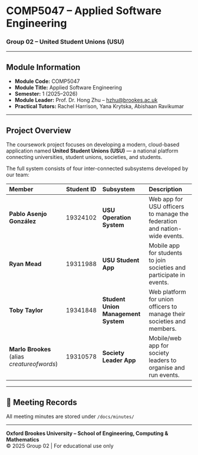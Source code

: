 #  COMP5047 – Applied Software Engineering  
### Group 02 – United Student Unions (USU)

---

##  Module Information
- **Module Code:** COMP5047  
- **Module Title:** Applied Software Engineering  
- **Semester:** 1 (2025–2026)  
- **Module Leader:** Prof. Dr. Hong Zhu – hzhu@brookes.ac.uk  
- **Practical Tutors:** Rachel Harrison, Yana Krytska, Abishaan Ravikumar  


---

##  Project Overview
The coursework project focuses on developing a modern, cloud-based application named **United Student Unions (USU)** — a national platform connecting universities, student unions, societies, and students.

The full system consists of four inter-connected subsystems developed by our team:

| Member | Student ID | Subsystem | Description |
|:--|:--:|:--|:--|
| **Pablo Asenjo González** | 19324102 | **USU Operation System** | Web app for USU officers to manage the federation and nation-wide events. |
| **Ryan Mead** | 19311988 | **USU Student App** | Mobile app for students to join societies and participate in events. |
| **Toby Taylor** | 19341848 | **Student Union Management System** | Web platform for union officers to manage their societies and members. |
| **Marlo Brookes** (alias *creatureofwords*) | 19310578 | **Society Leader App** | Mobile/web app for society leaders to organise and run events. |

---

## 🧩 Meeting Records
All meeting minutes are stored under `/docs/minutes/`

---

**Oxford Brookes University – School of Engineering, Computing & Mathematics**  
© 2025 Group 02 | For educational use only